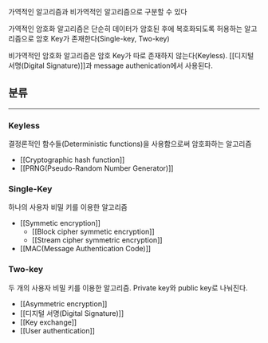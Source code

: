 

가역적인 알고리즘과 비가역적인 알고리즘으로 구분할 수 있다

가역적인 암호화 알고리즘은 단순히 데이터가 암호된 후에 복호화되도록 허용하는 알고리즘으로 암호 Key가 존재한다(Single-key, Two-key)

비가역적인 암호화 알고리즘은 암호 Key가 따로 존재하지 않는다(Keyless). [[디지털 서명(Digital Signature)]]과 message authenication에서 사용된다.


## **분류**
---
### Keyless
결정론적인 함수들(Deterministic functions)을 사용함으로써 암호화하는 알고리즘
+ [[Cryptographic hash function]]
+ [[PRNG(Pseudo-Random Number Generator)]]

### Single-Key
하나의 사용자 비밀 키를 이용한 알고리즘
+ [[Symmetic encryption]]
	+ [[Block cipher symmetic encryption]]
	+ [[Stream cipher symmetric encryption]]
+ [[MAC(Message Authentication Code)]]

### Two-key
두 개의 사용자 비밀 키를 이용한 알고리즘. Private key와 public key로 나눠진다. 
+ [[Asymmetric encryption]]
+ [[디지털 서명(Digital Signature)]]
+ [[Key exchange]]
+ [[User authentication]]